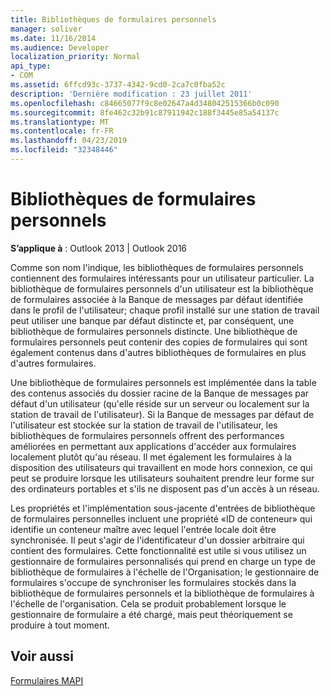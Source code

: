 ```yaml
---
title: Bibliothèques de formulaires personnels
manager: soliver
ms.date: 11/16/2014
ms.audience: Developer
localization_priority: Normal
api_type:
- COM
ms.assetid: 6ffcd93c-3737-4342-9cd0-2ca7c0fba52c
description: 'Dernière modification : 23 juillet 2011'
ms.openlocfilehash: c84665077f9c8e02647a4d348042515366b0c090
ms.sourcegitcommit: 8fe462c32b91c87911942c188f3445e85a54137c
ms.translationtype: MT
ms.contentlocale: fr-FR
ms.lasthandoff: 04/23/2019
ms.locfileid: "32348446"
---
```

# <a name="personal-form-libraries"></a>Bibliothèques de formulaires personnels

  
  
**S’applique à** : Outlook 2013 | Outlook 2016 
  
Comme son nom l'indique, les bibliothèques de formulaires personnels contiennent des formulaires intéressants pour un utilisateur particulier. La bibliothèque de formulaires personnels d'un utilisateur est la bibliothèque de formulaires associée à la Banque de messages par défaut identifiée dans le profil de l'utilisateur; chaque profil installé sur une station de travail peut utiliser une banque par défaut distincte et, par conséquent, une bibliothèque de formulaires personnels distincte. Une bibliothèque de formulaires personnels peut contenir des copies de formulaires qui sont également contenus dans d'autres bibliothèques de formulaires en plus d'autres formulaires.
  
Une bibliothèque de formulaires personnels est implémentée dans la table des contenus associés du dossier racine de la Banque de messages par défaut d'un utilisateur (qu'elle réside sur un serveur ou localement sur la station de travail de l'utilisateur). Si la Banque de messages par défaut de l'utilisateur est stockée sur la station de travail de l'utilisateur, les bibliothèques de formulaires personnels offrent des performances améliorées en permettant aux applications d'accéder aux formulaires localement plutôt qu'au réseau. Il met également les formulaires à la disposition des utilisateurs qui travaillent en mode hors connexion, ce qui peut se produire lorsque les utilisateurs souhaitent prendre leur forme sur des ordinateurs portables et s'ils ne disposent pas d'un accès à un réseau.
  
Les propriétés et l'implémentation sous-jacente d'entrées de bibliothèque de formulaires personnelles incluent une propriété «ID de conteneur» qui identifie un conteneur maître avec lequel l'entrée locale doit être synchronisée. Il peut s'agir de l'identificateur d'un dossier arbitraire qui contient des formulaires. Cette fonctionnalité est utile si vous utilisez un gestionnaire de formulaires personnalisés qui prend en charge un type de bibliothèque de formulaires à l'échelle de l'Organisation; le gestionnaire de formulaires s'occupe de synchroniser les formulaires stockés dans la bibliothèque de formulaires personnels et la bibliothèque de formulaires à l'échelle de l'organisation. Cela se produit probablement lorsque le gestionnaire de formulaire a été chargé, mais peut théoriquement se produire à tout moment.
  
## <a name="see-also"></a>Voir aussi



[Formulaires MAPI](mapi-forms.md)

